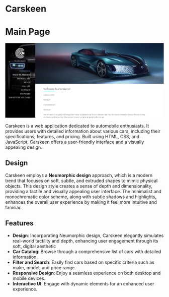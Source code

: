 # Carskeen

# Main Page
![Home Page](images/Mainpage.png)  

Carskeen is a web application dedicated to automobile enthusiasts. It provides users with detailed information about various cars, including their specifications, features, and pricing. Built using HTML, CSS, and JavaScript, Carskeen offers a user-friendly interface and a visually appealing design.

## Design

Carskeen employs a **Neumorphic design** approach, which is a modern trend that focuses on soft, subtle, and extruded shapes to mimic physical objects. This design style creates a sense of depth and dimensionality, providing a tactile and visually appealing user interface. The minimalist and monochromatic color scheme, along with subtle shadows and highlights, enhances the overall user experience by making it feel more intuitive and familiar.

## Features
- **Design**: Incorporating Neumorphic design, Carskeen elegantly simulates real-world tactility and depth, enhancing user engagement through its soft, digital aesthetic
- **Car Catalog**: Browse through a comprehensive list of cars with detailed information.
- **Filter and Search**: Easily find cars based on specific criteria such as make, model, and price range.
- **Responsive Design**: Enjoy a seamless experience on both desktop and mobile devices.
- **Interactive UI**: Engage with dynamic elements for an enhanced user experience.
